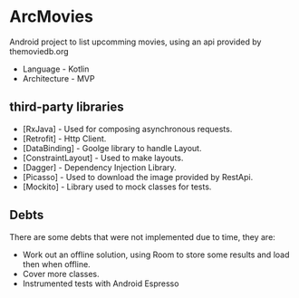 # ArcMovies
Android project to list upcomming movies, using an api provided by themoviedb.org

* Language - Kotlin
* Architecture - MVP

## third-party libraries

* [RxJava] - Used for composing asynchronous requests.
* [Retrofit] - Http Client.
* [DataBinding] - Goolge library to handle Layout.
* [ConstraintLayout] - Used to make layouts.
* [Dagger] - Dependency Injection Library.
* [Picasso] - Used to download the image provided by RestApi.
* [Mockito] - Library used to mock classes for tests.

## Debts
There are some debts that were not implemented due to time, they are:

* Work out an offline solution, using Room to store some results and load then when offline.
* Cover more classes.
* Instrumented tests with Android Espresso
